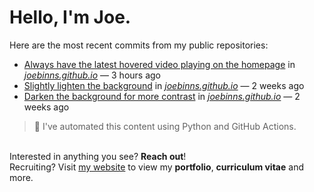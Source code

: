 # Hello, I'm Joe.
Here are the most recent commits from my public repositories:<br>
<!--activity_section_start-->
- [Always have the latest hovered video playing on the homepage](https://github.com/joebinns/joebinns.github.io/commit/183e0ad598b1e3146f5888fb678157a8b776b2a2) in [*joebinns.github.io*](https://github.com/joebinns/joebinns.github.io) — 3 hours ago
- [Slightly lighten the background](https://github.com/joebinns/joebinns.github.io/commit/68b2c8d14b798b7cc3b0adb84a8340280b7ca9ef) in [*joebinns.github.io*](https://github.com/joebinns/joebinns.github.io) — 2 weeks ago
- [Darken the background for more contrast](https://github.com/joebinns/joebinns.github.io/commit/46a417abc4de9d81bd689ee27455b63c228fe95a) in [*joebinns.github.io*](https://github.com/joebinns/joebinns.github.io) — 2 weeks ago
<!--activity_section_end-->
> 🚀 I've automated this content using Python  and GitHub Actions.

<br>Interested in anything you see? **Reach out**!<br>
Recruiting? Visit [my website](https://joebinns.com/) to view my **portfolio**, **curriculum vitae** and more.
